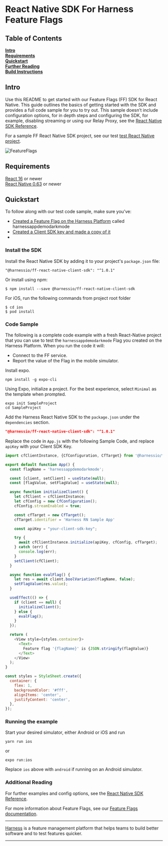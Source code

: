 React Native SDK For Harness Feature Flags
========================

## Table of Contents
**[Intro](#Intro)**<br>
**[Requirements](#Requirements)**<br>
**[Quickstart](#Quickstart)**<br>
**[Further Reading](docs/further_reading.md)**<br>
**[Build Instructions](docs/build.md)**<br>


## Intro

Use this README to get started with our Feature Flags (FF) SDK for React Native. This guide outlines the basics of getting started with the SDK and provides a full code sample for you to try out.
This sample doesn’t include configuration options, for in depth steps and configuring the SDK, for example, disabling streaming or using our Relay Proxy, see the  [React Native SDK Reference](https://ngdocs.harness.io/article/z2w6uj9mzb-react-native-sdk-reference).

For a sample FF React Native SDK project, see our test [test React Native project](examples/getting_started/getting_started.py).

![FeatureFlags](https://github.com/harness/ff-react-native-client-sdk/raw/main/docs/images/ff-gui.png)

## Requirements

[React 16](https://reactjs.org/) or newer<br>
[React Native 0.63](https://reactnative.dev/docs/environment-setup) or newer<br>

## Quickstart
To follow along with our test code sample, make sure you’ve:

- [Created a Feature Flag on the Harness Platform](https://ngdocs.harness.io/article/1j7pdkqh7j-create-a-feature-flag) called harnessappdemodarkmode
- [Created a Client SDK key and made a copy of it](https://ngdocs.harness.io/article/1j7pdkqh7j-create-a-feature-flag#step_3_create_an_sdk_key)
-
### Install the SDK
Install the React Native SDK by adding it to your project's `package.json` file:
```
"@harnessio/ff-react-native-client-sdk": "^1.0.1"
```

Or install using npm:
```shell
$ npm install --save @harnessio/ff-react-native-client-sdk
```

For iOS, run the following commands from project root folder
```shell
$ cd ios
$ pod install
```

### Code Sample
The following is a complete code example with a fresh React-Native project that you can use to test the `harnessappdemodarkmode` Flag you created on the Harness Platform. When you run the code it will:
- Connect to the FF service.
- Report the value of the Flag in the mobile simulator. 

Install expo.
```shell
npm install -g expo-cli
```

Using Expo, initialize a project. For the best experience, select `Minimal` as the template when prompted.
```shell
expo init SampleProject
cd SampleProject
```

Add the Harness React Native SDK to the `package.json` under the `dependencies` section.
```json
"@harnessio/ff-react-native-client-sdk": "^1.0.1"
```

Replace the code in `App.js` with the following Sample Code, and replace `apiKey` with your Client SDK Key.
```javascript
import cfClientInstance, {CfConfiguration, CfTarget} from '@harnessio/ff-react-native-client-sdk';

export default function App() {
  const flagName = 'harnessappdemodarkmode';

  const [client, setClient] = useState(null);
  const [flagValue, setFlagValue] = useState(null);

  async function initializeClient() {
    let cfClient = cfClientInstance;
    let cfConfig = new CfConfiguration();
    cfConfig.streamEnabled = true;

    const cfTarget = new CfTarget();
    cfTarget.identifier = 'Harness RN Sample App'

    const apiKey = "your-client-sdk-key";

    try {
      await cfClientInstance.initialize(apiKey, cfConfig, cfTarget);
    } catch (err) {
      console.log(err);
    }
    setClient(cfClient);
  }

  async function evalFlag() {
    let res = await client.boolVariation(flagName, false);
    setFlagValue(res.value);
  }

  useEffect(() => {
    if (client == null) {
      initializeClient();
    } else {
      evalFlag();
    }
  });

  return (
    <View style={styles.container}>
      <Text>
        Feature flag '{flagName}' is {JSON.stringify(flagValue)}
      </Text>
    </View>
  );
}

const styles = StyleSheet.create({
  container: {
    flex: 1,
    backgroundColor: '#fff',
    alignItems: 'center',
    justifyContent: 'center',
  },
});
```

### Running the example

Start your desired simulator, either Android or iOS and run
```shell
yarn run ios
```
or
```shell
expo run:ios
```
Replace `ios` above with `android` if running on an Android simulator.

### Additional Reading

For further examples and config options, see the [React Native SDK Reference](https://ngdocs.harness.io/article/z2w6uj9mzb-react-native-sdk-reference).

For more information about Feature Flags, see our [Feature Flags documentation](https://ngdocs.harness.io/article/0a2u2ppp8s-getting-started-with-feature-flags).

-------------------------
[Harness](https://www.harness.io/) is a feature management platform that helps teams to build better software and to
test features quicker.

-------------------------